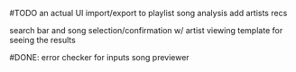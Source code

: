#TODO
an actual UI
import/export to playlist
song analysis
add artists recs

search bar and song selection/confirmation w/ artist viewing
template for seeing the results

#DONE:
error checker for inputs
song previewer
